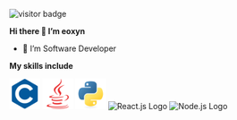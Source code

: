 ![visitor badge](https://visitor-badge.laobi.icu/badge?page_id=eoxyn.visitor-badge)

**Hi there 👋 I’m eoxyn**
 - 👀 I’m Software Developer

**My skills include**

<img src="https://raw.githubusercontent.com/devicons/devicon/master/icons/c/c-plain.svg" alt="C Logo" width="55" height="55"> <img src="https://raw.githubusercontent.com/devicons/devicon/master/icons/java/java-plain.svg" alt="Java Logo" width="55" height="55"> <img src="https://raw.githubusercontent.com/devicons/devicon/master/icons/python/python-original.svg" alt="Python Logo" width="55" height="55">    <img src="https://upload.wikimedia.org/wikipedia/commons/a/a7/React-icon.svg" alt="React.js Logo" width="55" height="55"> <img src="https://cdn.worldvectorlogo.com/logos/nodejs-icon.svg" alt="Node.js Logo" width="55" height="55">
